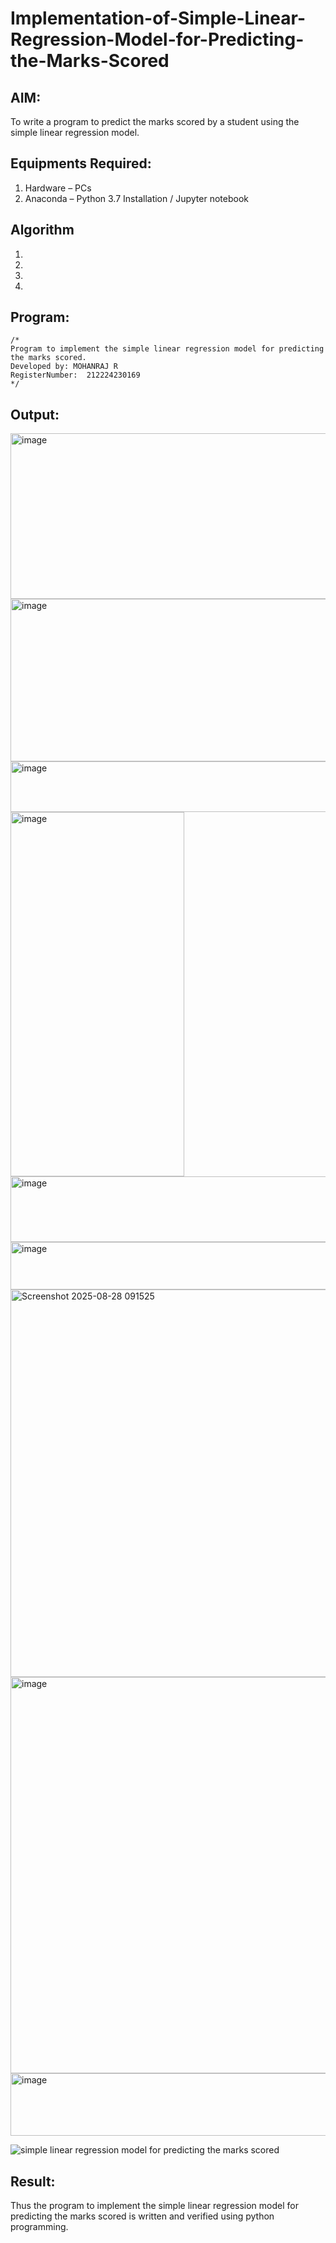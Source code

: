 # Implementation-of-Simple-Linear-Regression-Model-for-Predicting-the-Marks-Scored

## AIM:
To write a program to predict the marks scored by a student using the simple linear regression model.

## Equipments Required:
1. Hardware – PCs
2. Anaconda – Python 3.7 Installation / Jupyter notebook

## Algorithm
1. 
2. 
3. 
4. 

## Program:
```
/*
Program to implement the simple linear regression model for predicting the marks scored.
Developed by: MOHANRAJ R
RegisterNumber:  212224230169
*/
```

## Output:

<img width="781" height="265" alt="image" src="https://github.com/user-attachments/assets/6956063b-81cc-4566-b61a-e5e65d4600b6" />

<img width="560" height="260" alt="image" src="https://github.com/user-attachments/assets/a213c8df-fb10-42e0-8f93-0fdace95d9b1" />


<img width="742" height="81" alt="image" src="https://github.com/user-attachments/assets/6fc829d4-9330-4bf4-93b7-7a2941b18fc1" />
<img width="278" height="583" alt="image" src="https://github.com/user-attachments/assets/87f49aa2-0999-404d-b4a7-7baf5cbfe8d0" />
<img width="1175" height="105" alt="image" src="https://github.com/user-attachments/assets/f26e53f7-7384-411c-99c9-c220bbe03947" />

<img width="589" height="76" alt="image" src="https://github.com/user-attachments/assets/51785ac2-8e9b-45f3-96ce-327c1b959d6f" />


<img width="813" height="620" alt="Screenshot 2025-08-28 091525" src="https://github.com/user-attachments/assets/c433c1c6-1a2d-4ffc-ba79-6ee59399b8ee" />

<img width="924" height="634" alt="image" src="https://github.com/user-attachments/assets/8810ed18-aeca-4c34-857e-85de17bed69a" />

<img width="1026" height="100" alt="image" src="https://github.com/user-attachments/assets/b345021f-1e75-4769-a588-bd8e0e423d3b" />




![simple linear regression model for predicting the marks scored](sam.png)


## Result:
Thus the program to implement the simple linear regression model for predicting the marks scored is written and verified using python programming.
